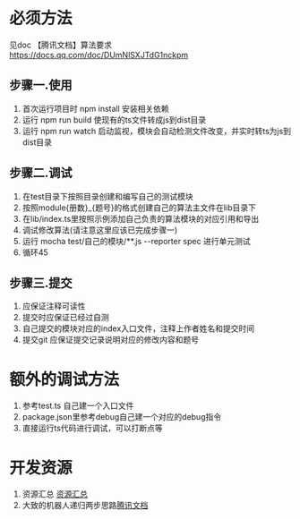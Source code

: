 # 必须方法
见doc 【腾讯文档】算法要求
https://docs.qq.com/doc/DUmNlSXJTdG1nckpm

## 步骤一.使用
1. 首次运行项目时 npm install 安装相关依赖
2. 运行 npm run build 使现有的ts文件转成js到dist目录
3. 运行 npm run watch 启动监视，模块会自动检测文件改变，并实时转ts为js到dist目录

## 步骤二.调试
1. 在test目录下按照目录创建和编写自己的测试模块
2. 按照module{册数}_{题号}的格式创建自己的算法主文件在lib目录下
3. 在lib/index.ts里按照示例添加自己负责的算法模块的对应引用和导出
4. 调试修改算法(请注意这里应该已完成步骤一)
5. 运行 mocha test/自己的模块/**.js --reporter spec   进行单元测试
6. 循环45

## 步骤三.提交
1. 应保证注释可读性
2. 提交时应保证已经过自测
3. 自己提交的模块对应的index入口文件，注释上作者姓名和提交时间
4. 提交git 应保证提交记录说明对应的修改内容和题号

# 额外的调试方法
1. 参考test.ts 自己建一个入口文件
2. package.json里参考debug自己建一个对应的debug指令
3. 直接运行ts代码进行调试，可以打断点等

# 开发资源
1. 资源汇总 [资源汇总](https://docs.qq.com/sheet/DUndTUG5KWldyVEZP?tab=BB08J2)
2. 大致的机器人递归两步思路[腾讯文档](https://docs.qq.com/flowchart/DUklQc2ZLcklHbGhJ)
